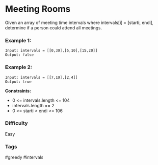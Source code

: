 # Meeting Rooms

Given an array of meeting time intervals where intervals[i] = [starti, endi], determine if a person could attend all meetings.

### Example 1:

```
Input: intervals = [[0,30],[5,10],[15,20]]
Output: false
```

### Example 2:

```
Input: intervals = [[7,10],[2,4]]
Output: true
```

**Constraints:**

- 0 <= intervals.length <= 104
- intervals.length == 2
- 0 <= starti < endi <= 106

### Difficulty

Easy

### Tags

#greedy #intervals
